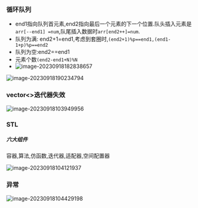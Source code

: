 ### 循环队列

- end1指向队列首元素,end2指向最后一个元素的下一个位置.队头插入元素是`arr[--end1] =num`,队尾插入数据时`arr[end2++]=num`.
- 队列为满: end2+1=end1,考虑到套圈时,`(end2+1)%p==end1,(end1-1+p)%p==end2`
- 队列为空:end2==end1
- 元素个数`(end2-end1+N)%N`
- ![image-20230918182838657](https://image-1309381344.cos.ap-nanjing.myqcloud.com/img/image-20230918182838657.png)

![image-20230918190234794](https://image-1309381344.cos.ap-nanjing.myqcloud.com/img/image-20230918190234794.png)

### vector<>迭代器失效

![image-20230918103949956](https://image-1309381344.cos.ap-nanjing.myqcloud.com/img/image-20230918103949956.png)

### STL

##### 六大组件

容器,算法,仿函数,迭代器,适配器,空间配置器

![image-20230918104121937](https://image-1309381344.cos.ap-nanjing.myqcloud.com/img/image-20230918104121937.png)

### 异常

![image-20230918104429198](https://image-1309381344.cos.ap-nanjing.myqcloud.com/img/image-20230918104429198.png)